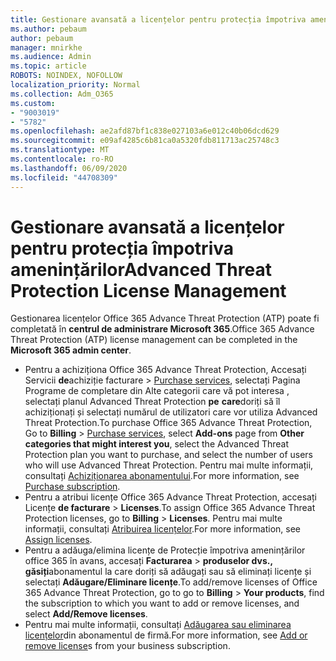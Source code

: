 ```yaml
---
title: Gestionare avansată a licențelor pentru protecția împotriva amenințărilor
ms.author: pebaum
author: pebaum
manager: mnirkhe
ms.audience: Admin
ms.topic: article
ROBOTS: NOINDEX, NOFOLLOW
localization_priority: Normal
ms.collection: Adm_O365
ms.custom:
- "9003019"
- "5782"
ms.openlocfilehash: ae2afd87bf1c838e027103a6e012c40b06dcd629
ms.sourcegitcommit: e09af4285c6b81ca0a5320fdb811713ac25748c3
ms.translationtype: MT
ms.contentlocale: ro-RO
ms.lasthandoff: 06/09/2020
ms.locfileid: "44708309"
---
```

# <a name="advanced-threat-protection-license-management"></a><span data-ttu-id="1d411-102">Gestionare avansată a licențelor pentru protecția împotriva amenințărilor</span><span class="sxs-lookup"><span data-stu-id="1d411-102">Advanced Threat Protection License Management</span></span>

<span data-ttu-id="1d411-103">Gestionarea licențelor Office 365 Advance Threat Protection (ATP) poate fi completată în **centrul de administrare Microsoft 365**.</span><span class="sxs-lookup"><span data-stu-id="1d411-103">Office 365 Advance Threat Protection (ATP) license management can be completed in the  **Microsoft 365 admin center**.</span></span>

- <span data-ttu-id="1d411-104">Pentru a achiziționa Office 365 Advance Threat Protection, Accesați Servicii **de**achiziție facturare  >  [Purchase services](https://go.microsoft.com/fwlink/p/?linkid=868433), selectați Pagina Programe de completare din Alte categorii care vă pot interesa , selectați planul Advanced Threat Protection **pe** **care**doriți să îl achiziționați și selectați numărul de utilizatori care vor utiliza Advanced Threat Protection.</span><span class="sxs-lookup"><span data-stu-id="1d411-104">To purchase Office 365 Advance Threat Protection, Go to  **Billing** > [Purchase services](https://go.microsoft.com/fwlink/p/?linkid=868433), select **Add-ons** page from  **Other categories that might interest you**, select the Advanced Threat Protection plan you want to purchase, and select the number of users who will use Advanced Threat Protection.</span></span> <span data-ttu-id="1d411-105">Pentru mai multe informații, consultați [Achiziționarea abonamentului](https://docs.microsoft.com/microsoft-365/commerce/subscriptions/upgrade-to-different-plan).</span><span class="sxs-lookup"><span data-stu-id="1d411-105">For more information, see [Purchase subscription](https://docs.microsoft.com/microsoft-365/commerce/subscriptions/upgrade-to-different-plan).</span></span>
- <span data-ttu-id="1d411-106">Pentru a atribui licențe Office 365 Advance Threat Protection, accesați Licențe **de facturare**  >  **Licenses**.</span><span class="sxs-lookup"><span data-stu-id="1d411-106">To assign Office 365 Advance Threat Protection licenses, go to **Billing** > **Licenses**.</span></span> <span data-ttu-id="1d411-107">Pentru mai multe informații, consultați [Atribuirea licențelor](https://docs.microsoft.com/microsoft-365/admin/manage/assign-licenses-to-users).</span><span class="sxs-lookup"><span data-stu-id="1d411-107">For more information, see  [Assign licenses](https://docs.microsoft.com/microsoft-365/admin/manage/assign-licenses-to-users).</span></span>  
- <span data-ttu-id="1d411-108">Pentru a adăuga/elimina licențe de Protecție împotriva amenințărilor office 365 în avans, accesați **Facturarea**  >  **produselor dvs., găsiți**abonamentul la care doriți să adăugați sau să eliminați licențe și selectați **Adăugare/Eliminare licențe**.</span><span class="sxs-lookup"><span data-stu-id="1d411-108">To add/remove licenses of Office 365 Advance Threat Protection, go to go to **Billing** > **Your products**, find the subscription to which you want to add or remove licenses, and select **Add/Remove licenses**.</span></span>  
- <span data-ttu-id="1d411-109">Pentru mai multe informații, consultați [Adăugarea sau eliminarea licențelor](https://docs.microsoft.com/microsoft-365/commerce/licenses/buy-licenses?view=o365-worldwide#add-or-remove-licenses-for-your-business-subscription)din abonamentul de firmă.</span><span class="sxs-lookup"><span data-stu-id="1d411-109">For more information, see [Add or remove license](https://docs.microsoft.com/microsoft-365/commerce/licenses/buy-licenses?view=o365-worldwide#add-or-remove-licenses-for-your-business-subscription)s from your business subscription.</span></span>

